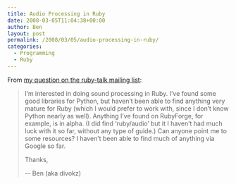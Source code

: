 ```yaml
---
title: Audio Processing in Ruby
date: 2008-03-05T11:04:38+00:00
author: Ben
layout: post
permalink: /2008/03/05/audio-processing-in-ruby/
categories:
  - Programming
  - Ruby
---
```

From [my question on the ruby-talk mailing list](http://blade.nagaokaut.ac.jp/cgi-bin/scat.rb/ruby/ruby-talk/293561):

> I&#8217;m interested in doing sound processing in Ruby. I&#8217;ve found some good libraries for Python, but haven&#8217;t been able to find anything very mature for Ruby (which I would prefer to work with, since I don&#8217;t know Python nearly as well). Anything I&#8217;ve found on RubyForge, for example, is in alpha. (I did find &#8216;ruby/audio&#8217; but it I haven&#8217;t had much luck with it so far, without any type of guide.) Can anyone point me to some resources? I haven&#8217;t been able to find much of anything via Google so far.
> 
> Thanks,
> 
> -- Ben (aka divokz)